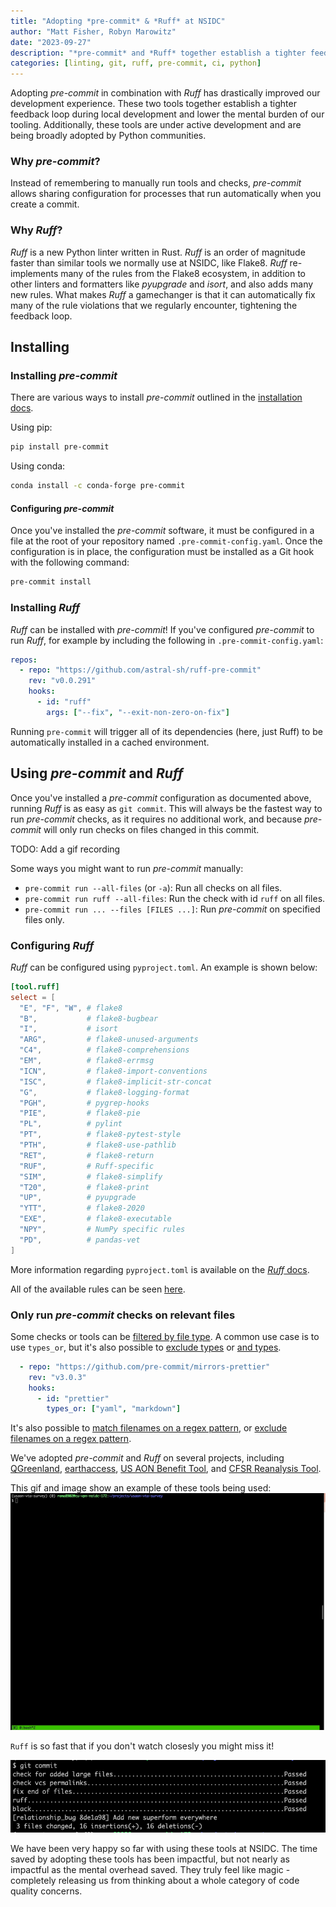 ```yaml
---
title: "Adopting *pre-commit* & *Ruff* at NSIDC"
author: "Matt Fisher, Robyn Marowitz"
date: "2023-09-27"
description: "*pre-commit* and *Ruff* together establish a tighter feedback loop, saving time and effort during local development, and lower the mental burden of our tooling."
categories: [linting, git, ruff, pre-commit, ci, python]
---
```


Adopting *pre-commit* in combination with *Ruff* has drastically improved our development experience.
These two tools together establish a tighter feedback loop during local development and lower the mental burden of our tooling.
Additionally, these tools are under active development and are being broadly adopted by Python communities.


### Why *pre-commit*?

Instead of remembering to manually run tools and checks, *pre-commit* allows sharing configuration for processes that run automatically when you create a commit.


### Why *Ruff*?

*Ruff* is a new Python linter written in Rust.
*Ruff* is an order of magnitude faster than similar tools we normally use at NSIDC, like Flake8.
*Ruff* re-implements many of the rules from the Flake8 ecosystem, in addition to other linters and formatters like *pyupgrade* and *isort*, and also adds many new rules.
What makes *Ruff* a gamechanger is that it can automatically fix many of the rule violations that we regularly encounter, tightening the feedback loop.


## Installing

### Installing *pre-commit*

There are various ways to install *pre-commit* outlined in the [installation docs](https://pre-commit.com/#installation).

Using pip:

```bash
pip install pre-commit
```

Using conda:

```bash
conda install -c conda-forge pre-commit
```


#### Configuring *pre-commit*

Once you've installed the *pre-commit* software, it must be configured in a file at the root of your repository named `.pre-commit-config.yaml`.
Once the configuration is in place, the configuration must be installed as a Git hook with the following command:

```bash
pre-commit install
```


### Installing *Ruff*

*Ruff* can be installed with *pre-commit*!
If you've configured *pre-commit* to run *Ruff*, for example by including the following in `.pre-commit-config.yaml`:

```yaml
repos:
  - repo: "https://github.com/astral-sh/ruff-pre-commit"
    rev: "v0.0.291"
    hooks:
      - id: "ruff"
        args: ["--fix", "--exit-non-zero-on-fix"]
```

Running `pre-commit` will trigger all of its dependencies (here, just Ruff) to be automatically installed in a cached environment.


## Using *pre-commit* and *Ruff*

Once you've installed a *pre-commit* configuration as documented above, running *Ruff* is as easy as `git commit`. 
This will always be the fastest way to run *pre-commit* checks, as it requires no additional work, and because *pre-commit* will only run checks on files changed in this commit.

TODO: Add a gif recording 

Some ways you might want to run *pre-commit* manually:

* `pre-commit run --all-files` (or `-a`): Run all checks on all files.
* `pre-commit run ruff --all-files`: Run the check with id `ruff` on all files.
* `pre-commit run ... --files [FILES ...]`: Run *pre-commit* on specified files only.


### Configuring *Ruff*

*Ruff* can be configured using `pyproject.toml`. 
An example is shown below:

```toml
[tool.ruff]
select = [
  "E", "F", "W", # flake8
  "B",           # flake8-bugbear
  "I",           # isort
  "ARG",         # flake8-unused-arguments
  "C4",          # flake8-comprehensions
  "EM",          # flake8-errmsg
  "ICN",         # flake8-import-conventions
  "ISC",         # flake8-implicit-str-concat
  "G",           # flake8-logging-format
  "PGH",         # pygrep-hooks
  "PIE",         # flake8-pie
  "PL",          # pylint
  "PT",          # flake8-pytest-style
  "PTH",         # flake8-use-pathlib
  "RET",         # flake8-return
  "RUF",         # Ruff-specific
  "SIM",         # flake8-simplify
  "T20",         # flake8-print
  "UP",          # pyupgrade
  "YTT",         # flake8-2020
  "EXE",         # flake8-executable
  "NPY",         # NumPy specific rules
  "PD",          # pandas-vet
]
```

More information regarding `pyproject.toml` is available on the [*Ruff* docs](https://docs.astral.sh/ruff/configuration/#using-pyprojecttoml).

All of the available rules can be seen [here](https://docs.astral.sh/ruff/rules/).


### Only run *pre-commit* checks on relevant files

Some checks or tools can be [filtered by file type](https://pre-commit.com/#filtering-files-with-types).
A common use case is to use `types_or`, but it's also possible to [exclude types](https://pre-commit.com/#hooks-exclude_types) or [and types](https://pre-commit.com/#hooks-types).

```yaml
  - repo: "https://github.com/pre-commit/mirrors-prettier"
    rev: "v3.0.3"
    hooks:
      - id: "prettier"
        types_or: ["yaml", "markdown"]
```

It's also possible to [match filenames on a regex pattern](https://pre-commit.com/#hooks-files), or [exclude filenames on a regex pattern](https://pre-commit.com/#hooks-exclude).


We've adopted *pre-commit* and *Ruff* on several projects, including [QGreenland](https://github.com/nsidc/qgreenland), [earthaccess](https://github.com/nsidc/sipn-reanalysis-ingest), [US AON Benefit Tool](https://github.com/nsidc/usaon-vta-survey), and [CFSR Reanalysis Tool](https://github.com/nsidc/sipn-reanalysis-ingest).

This gif and image show an example of these tools being used: 
![](precommit_ruff.gif)

`Ruff` is so fast that if you don't watch closesly you might miss it!

![](pre-commit.png)

We have been very happy so far with using these tools at NSIDC.
The time saved by adopting these tools has been impactful, but not nearly as impactful as the mental overhead saved.
They truly feel like magic - completely releasing us from thinking about a whole category of code quality concerns. 
